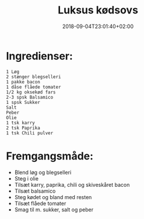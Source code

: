 ﻿---
title: "Luksus kødsovs"
date: 2018-09-04T23:01:40+02:00
draft: true
---
# Ingredienser:

	1 Løg
	2 stænger blegselleri
	1 pakke bacon
	1 dåse flåede tomater
	1/2 kg oksekød fars
	2-3 spsk Balsamico
	1 spsk Sukker
	Salt
	Peber
	Olie
	1 tsk karry
	2 tsk Paprika
	1 tsk Chili pulver

# Fremgangsmåde:

* Blend løg og blegselleri
* Steg i olie
* Tilsæt karry, paprika, chili og skiveskåret bacon
* Tilsæt balsamico
* Steg kødet og bland med resten
* Tilsæt flåede tomater
* Smag til m. sukker, salt og peber		